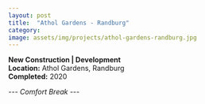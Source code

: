 ```yaml
---
layout: post
title:  "Athol Gardens - Randburg"
category: 
image: assets/img/projects/athol-gardens-randburg.jpg
---
```


**New Construction | Development** <br>
**Location:** Athol Gardens, Randburg <br>
**Completed:** 2020

*--- Comfort Break ---*